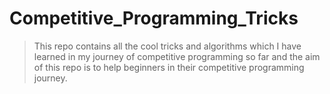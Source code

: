 # Competitive_Programming_Tricks
> This repo contains all the cool tricks and algorithms which I have learned in my journey of competitive programming so far and the aim of this repo is to help beginners in their competitive programming journey.
